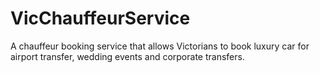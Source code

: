 # VicChauffeurService
A chauffeur booking service that allows Victorians to book luxury car for airport transfer, wedding events and corporate transfers.
